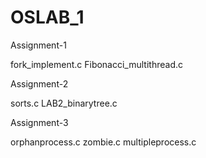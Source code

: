 # OSLAB_1
Assignment-1

fork_implement.c
Fibonacci_multithread.c

Assignment-2

sorts.c
LAB2_binarytree.c

Assignment-3

orphanprocess.c
zombie.c
multipleprocess.c
